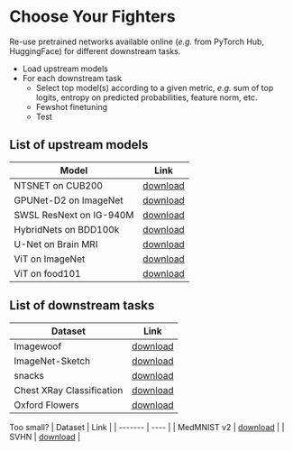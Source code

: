 # Choose Your Fighters
Re-use pretrained networks available online (*e.g.* from PyTorch Hub, HuggingFace) for different downstream tasks.

+ Load upstream models
+ For each downstream task
  + Select top model(s) according to a given metric, *e.g.* sum of top logits, entropy on predicted probabilities, feature norm, etc.
  + Fewshot finetuning
  + Test

## List of upstream models

| Model | Link |
| ------ | --- |
| NTSNET on CUB200 | [download](https://pytorch.org/hub/nicolalandro_ntsnet-cub200_ntsnet/) |
| GPUNet-D2 on ImageNet | [download](https://pytorch.org/hub/nvidia_deeplearningexamples_gpunet/) |
| SWSL ResNext on IG-940M | [download](https://pytorch.org/hub/facebookresearch_semi-supervised-ImageNet1K-models_resnext/) |
| HybridNets on BDD100k | [download](https://pytorch.org/hub/datvuthanh_hybridnets/) |
| U-Net on Brain MRI | [download](https://pytorch.org/hub/mateuszbuda_brain-segmentation-pytorch_unet/) |
| ViT on ImageNet | [download](https://huggingface.co/google/vit-base-patch16-224) |
| ViT on food101 | [download](https://huggingface.co/nateraw/food) |

## List of downstream tasks

| Dataset | Link |
| ------- | ---- |
| Imagewoof | [download](https://huggingface.co/datasets/frgfm/imagewoof) |
| ImageNet-Sketch | [download](https://huggingface.co/datasets/imagenet_sketch) |
| snacks | [download](https://huggingface.co/datasets/Matthijs/snacks) |
| Chest XRay Classification | [download](https://huggingface.co/datasets/keremberke/chest-xray-classification) |
| Oxford Flowers | [download](https://huggingface.co/datasets/nelorth/oxford-flowers) |

Too small?
| Dataset | Link |
| ------- | ---- |
| MedMNIST v2 | [download](https://huggingface.co/datasets/albertvillanova/medmnist-v2) |
| SVHN | [download](https://huggingface.co/datasets/svhn) |

